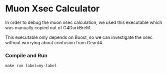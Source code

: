 # Muon Xsec Calculator
In order to debug the muon xsec calculation, we used this 
executable which was manually copied out of G4DarkBreM.

This executable only depends on Boost, so we can investigate
the xsec without worrying about confusion from Geant4.

### Compile and Run
```
make run label=my-label
```
